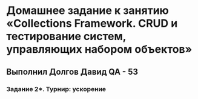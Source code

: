 # Домашнее задание к занятию «Collections Framework. CRUD и тестирование систем, управляющих набором объектов»
## Выполнил Долгов Давид QA - 53
### Задание 2*. Турнир: ускорение
